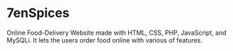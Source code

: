 # 7enSpices
Online Food-Delivery Website made with HTML, CSS, PHP, JavaScript, and MySQLi. It lets the users order food online with various of features.
